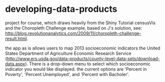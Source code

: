# developing-data-products
project for course, which draws heavily from the Shiny Tutorial censusVis and the Choropleth Challenge example, based on J's solution, see: http://blog.revolutionanalytics.com/2009/11/choropleth-challenge-result.html. 

the app as is allows users to map 2013 socioeconomic indicators the United States Department of Agriculture Economic Research Service (http://www.ers.usda.gov/data-products/county-level-data-sets/download-data.aspx). There is a drop-down menu to select which socioeconomic indicator you would like displayed. the current options are 'Percent in Poverty', 'Percent Unemployed', and 'Percent with Bacholer'.
